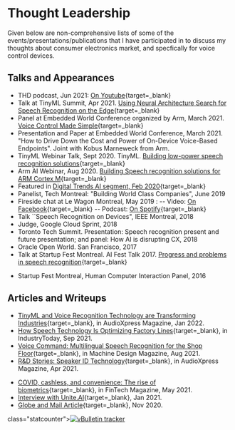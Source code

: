 # Thought Leadership
Given below are non-comprehensive lists of some of the events/presentations/publications that I have participated in to discuss my thoughts about consumer electronics market, and specfically for voice control devices. 

## Talks and Appearances 
- THD podcast, Jun 2021:  [On Youtube](https://www.youtube.com/watch?v=xWgD7IVCdko){target=_blank}
- Talk at TinyML Summit, Apr 2021. [Using Neural Architecture Search for Speech Recognition on the Edge](https://www.youtube.com/watch?v=2AlBEWUcIq0&t=921s){target=_blank}
- Panel at Embedded World Conference organized by Arm, March 2021. [Voice Control Made Simple](https://www.youtube.com/watch?v=fMDDFBLgWNI){target=_blank}
- Presentation and Paper at Embedded World Conference, March 2021. "How to Drive Down the Cost and Power of On-Device Voice-Based Endpoints". Joint with Kobus Marneweck from Arm.
- TinyML Webinar Talk, Sept 2020.  TinyML. [Building low-power speech recognition solutions](https://www.youtube.com/watch?v=lTKBER89EJQ){target=_blank}
- Arm AI Webinar, Aug 2020. [Building Speech recognition solutions for ARM Cortex M](https://www.youtube.com/watch?v=QDo_tOyKqRw){target=_blank}
- Featured in [Digital Trends AI segment, Feb 2020](https://www.digitaltrends.com/digital-trends-live/episode-318/){target=_blank}
- Panelist, Tech Montreal: "Building World Class Companies", June 2019 
- Fireside chat at Le Wagon Montreal, May 2019 : 
-- Video: [On Facebook](https://www.facebook.com/watch/live/?v=835788620108902){target=_blank}
-- Podcast: [On Spotify](https://open.spotify.com/episode/6B26AnKKUTMRHe7AjSyTzU?si=H-w4ycn4Sm6O3j2iUm0Kbg&dl_branch=1){target=_blank}
- Talk ``Speech Recognition on Devices", IEEE Montreal, 2018
- Judge, Google Cloud Sprint, 2018
- Toronto Tech Summit. Presentation: Speech recognition present and future presentation; and panel: How AI is disrupting CX, 2018
- Oracle Open World. San Francisco, 2017
- Talk at Startup Fest Montreal. AI Fest  Talk 2017. [Progress and problems in speech recognition](https://www.youtube.com/watch?v=e_jxCQh4QBk){target=_blank}
<!-- - AIWTB [AI with the best] Conference : Deep learning for speech recognition, 2016 -->
- Startup Fest Montreal, Human Computer Interaction Panel, 2016

## Articles and Writeups 
- [TinyML and Voice Recognition Technology are Transforming Industries](https://audioxpress.com/news/audioxpress-february-2022-captures-the-sound-of-today){target=_blank}, in AudioXpress Magazine, Jan 2022.
- [How Speech Technology Is Optimizing Factory Lines](https://industrytoday.com/how-speech-technology-is-optimizing-factory-lines/){target=_blank}, in IndustryToday, Sep 2021.
- [Voice Command: Multilingual Speech Recognition for the Shop Floor](https://www.machinedesign.com/automation-iiot/article/21171928/voice-command-multilingual-speech-recognition-for-the-shop-floor){target=_blank}, in Machine Design Magazine, Aug 2021.
- [R&D Stories: Speaker ID Technology](https://audioxpress.com/article/r-d-stories-speaker-id-technology){target=_blank}, in AudioXpress Magazine, Apr 2021.
<!-- - [Contactless Voice Payment Technology: A Retail Strategy for Bringing Customers Back In-Store](https://www.retailtouchpoints.com/topics/digital-commerce/contactless-voice-payment-technology-a-retail-strategy-for-bringing-customers-back-in-store){target=_blank}, in RetailTouchPoints Jun 2021.
- [Q & A with Loudspeaker Industry Sourcebook](https://www.loudspeakerindustrysourcebook.com/blog/q-a-vikrant-singh-tomar-2021){target=_blank}, Jun 2021. -->
- [COVID, cashless, and convenience: The rise of biometrics](https://fintechmagazine.com/digital-payments/covid-cashless-and-convenience-rise-biometrics){target=_blank}, in FinTech Magazine, May 2021.
- [Interview with Unite.AI](https://www.unite.ai/vikrant-tomar-cto-and-founder-of-fluent-ai-interview-series/){target=_blank}, Jan 2021.
- [Globe and Mail Article](https://www.theglobeandmail.com/business/rob-magazine/article-montreal-upstart-fluentais-goal-is-simple-recognizing-speech-in-any/){target=_blank}, Nov 2020.


<!-- Start of StatCounter Code -->
<script type="text/javascript">
var sc_project=4218365;
var sc_invisible=1;
var sc_security="bd1a538c";
</script>

<script type="text/javascript"
src="http://www.statcounter.com/counter/counter.js"></script><noscript><div
class="statcounter"><a title="vBulletin tracker"
href="http://www.statcounter.com/vbulletin/"
target="_blank"><img class="statcounter"
src="http://c.statcounter.com/4218365/0/bd1a538c/1/"
alt="vBulletin tracker" ></a></div></noscript>
<!-- End of StatCounter Code -->
